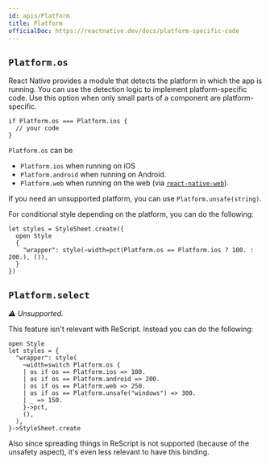 ```yaml
---
id: apis/Platform
title: Platform
officialDoc: https://reactnative.dev/docs/platform-specific-code
---
```


## `Platform.os`

React Native provides a module that detects the platform in which the app is
running. You can use the detection logic to implement platform-specific code.
Use this option when only small parts of a component are platform-specific.

```rescript
if Platform.os === Platform.ios {
  // your code
}
```

`Platform.os` can be

- `Platform.ios` when running on iOS
- `Platform.android` when running on Android.
- `Platform.web` when running on the web (via
  [`react-native-web`](https://github.com/necolas/react-native-web)).

If you need an unsupported platform, you can use `Platform.unsafe(string)`.

For conditional style depending on the platform, you can do the following:

```rescript
let styles = StyleSheet.create({
  open Style
  {
    "wrapper": style(~width=pct(Platform.os == Platform.ios ? 100. : 200.), ()),
  }
})
```

## `Platform.select`

_⚠️ Unsupported._

This feature isn't relevant with ReScript. Instead you can do the following:

```rescript
open Style
let styles = {
  "wrapper": style(
    ~width=switch Platform.os {
    | os if os == Platform.ios => 100.
    | os if os == Platform.android => 200.
    | os if os == Platform.web => 250.
    | os if os == Platform.unsafe("windows") => 300.
    | _ => 150.
    }->pct,
    (),
  ),
}->StyleSheet.create
```

Also since spreading things in ReScript is not supported (because of the
unsafety aspect), it's even less relevant to have this binding.
